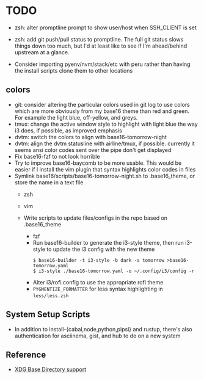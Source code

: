 # TODO

- zsh: alter promptline prompt to show user/host when SSH_CLIENT is set
- zsh: add git push/pull status to promptline. The full git status slows things
  down too much, but I'd at least like to see if I'm ahead/behind upstream at
  a glance.

- Consider importing pyenv/nvm/stack/etc with peru rather than having the install
  scripts clone them to other locations

## colors

- git: consider altering the particular colors used in git log to use colors
  which are more obviously from my base16 theme than red and green. For
  example the light blue, off-yellow, and greys.
- tmux: change the active window style to highlight with light blue the way i3
  does, if possible, as improved emphasis
- dvtm: switch the colors to align with base16-tomorrow-night
- dvtm: align the dvtm statusline with airline/tmux, if possible. currently it
  seems ansi color codes sent over the pipe don't get displayed
- Fix base16-fzf to not look horrible
- Try to improve base16-baycomb to be more usable. This would be easier if
  I install the vim plugin that syntax highlights color codes in files
- Symlink base16/scripts/base16-tomorrow-night.sh to .base16_theme, or store
  the name in a text file
  - zsh
  - vim
  - Write scripts to update files/configs in the repo based on .base16_theme

    - fzf
    - Run base16-builder to generate the i3-style theme, then run i3-style to
      update the i3 config with the new theme
      ```
      $ base16-builder -t i3-style -b dark -s tomorrow >base16-tomorrow.yaml
      $ i3-style ./base16-tomorrow.yaml -o ~/.config/i3/config -r
      ```
    - Alter i3/rofi.config to use the appropriate rofi theme
    - `PYGMENTIZE_FORMATTER` for less syntax highlighting in `less/less.zsh`

## System Setup Scripts

- In addition to install-{cabal,node,python,pipsi} and rustup, there's also
  authentication for asciinema, gist, and hub to do on a new system

## Reference

- [XDG Base Directory support](https://wiki.archlinux.org/index.php/XDG_Base_Directory_support)
